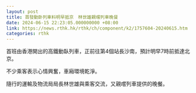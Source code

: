 ```yaml
---
layout: post
title: 首發動卧列車料明早抵京　林世雄親嚐列車晚餐
date: 2024-06-15 22:23:05.000000000 +08:00
link: https://news.rthk.hk/rthk/ch/component/k2/1757604-20240615.htm
categories: rthk
---
```


首班由香港開出的高鐵動臥列車，正前往第4個站長沙南，預計明早7時前抵達北京。

不少乘客表示心情興奮，車廂環境乾淨。

隨行的運輸及物流局局長林世雄與乘客交流，又親嚐列車提供的晚餐。
